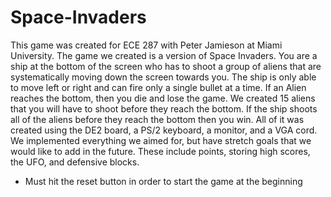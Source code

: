 # Space-Invaders

This game was created for ECE 287 with Peter Jamieson at Miami University. The game we created is a version of Space Invaders. You are a ship at the bottom of the screen who has to shoot a group of aliens that are systematically moving down the screen towards you. The ship is only able to move left or right and can fire only a single bullet at a time. If an Alien reaches the bottom, then you die and lose the game. We created 15 aliens that you will have to shoot before they reach the bottom. If the ship shoots all of the aliens before they reach the bottom then you win. All of it was created using the DE2 board, a PS/2 keyboard, a monitor, and a VGA cord. We implemented everything we aimed for, but have stretch goals that we would like to add in the future. These include points, storing high scores, the UFO, and defensive blocks.

* Must hit the reset button in order to start the game at the beginning
